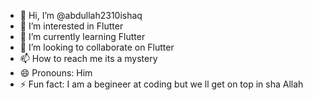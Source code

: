 - 👋 Hi, I’m @abdullah2310ishaq
- 👀 I’m interested in Flutter 
- 🌱 I’m currently learning Flutter
- 💞️ I’m looking to collaborate on Flutter
- 📫 How to reach me its a mystery
- 😄 Pronouns: Him
- ⚡ Fun fact: I am a begineer at coding but we ll get on top in sha Allah

<!---
abdullah2310ishaq/abdullah2310ishaq is a ✨ special ✨ repository because its `README.md` (this file) appears on your GitHub profile.
You can click the Preview link to take a look at your changes.
--->
